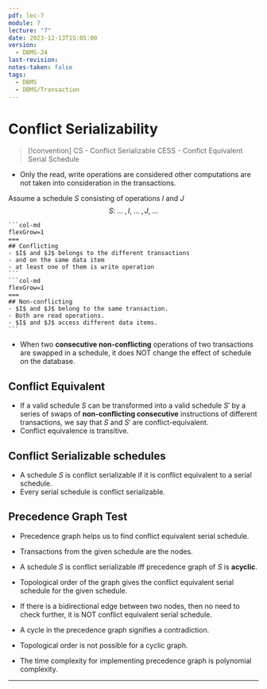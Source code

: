 ```yaml
---
pdf: lec-7
module: 7
lecture: "7"
date: 2023-12-13T15:05:00
version:
  - DBMS-24
last-revision: 
notes-taken: false
tags:
  - DBMS
  - DBMS/Transaction
---
```

# Conflict Serializability
> [!convention] 
> CS - Conflict Serializable
> CESS - Confict Equivalent Serial Schedule

- Only the read, write operations are considered other computations are not taken into consideration in the transactions.

Assume a schedule ${} S {}$ consisting of operations $I {}$ and $J {}$ 
$$S : \;\ldots\;,  I,  \;\ldots\;, J,  \;\ldots$$
````col
```col-md
flexGrow=1
===
## Conflicting 
- $I$ and $J$ belongs to the different transactions
- and on the same data item
- at least one of them is write operation
```
```col-md
flexGrow=1
===
## Non-conflicting 
- $I$ and $J$ belong to the same transaction.
- Both are read operations.
- $I$ and $J$ access different data items.
```
````


- When two **consecutive non-conflicting** operations of two transactions are swapped in a schedule, it does NOT change the effect of schedule on the database.

## Conflict Equivalent
- If a valid schedule ${} S {}$ can be transformed into a valid schedule ${} S'$ by a series of swaps of **non-conflicting consecutive** instructions of different transactions, we say that $S$ and $S' {}$ are conflict-equivalent.
- Conflict equivalence is transitive.


## Conflict Serializable schedules
- A schedule $S {}$ is conflict serializable if it is conflict equivalent to a serial schedule.
- Every serial schedule is conflict serializable.

## Precedence Graph Test

- Precedence graph helps us to find conflict equivalent serial schedule.
- Transactions from the given schedule are the nodes.

- A schedule ${} S$ is conflict serializable iff precedence graph of $S$ is **acyclic**.
- Topological order of the graph gives the conflict equivalent serial schedule for the given schedule.
- If there is a bidirectional edge between two nodes, then no need to check further, it is NOT conflict equivalent serial schedule.
- A cycle in the precedence graph signifies a contradiction.
- Topological order is not possible for a cyclic graph.
- The time complexity for implementing precedence graph is polynomial complexity.

---
